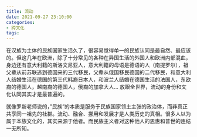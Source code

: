 ```yaml
---
title: 流动
date: 2021-09-27 23:10:00
categories:
- 跨文化
tags:
---
```


在汉族为主体的民族国家生活久了，很容易觉得单一的民族认同是最自然、最应该的。但这几年在欧洲，除了十分常见的各种在异国生活的外国人和欧洲内部混血，身边还有意大利籍的斯洛文尼亚人，意大利籍的母语是德语的人（南提罗尔），祖父辈从前苏联逃到德国来的三代移民，父辈从俄国移民德国的二代移民，和意大利人结婚生活在德国的第三代韩裔日本人，和波兰人结婚在德国生活的法国人，东欧裔的德国人，越南裔的德国人，俄裔的加拿大人… 放眼全世界，流动的身份和文化认同其实才是最普遍的。

就像罗新老师说的，”民族”的本质是服务于民族国家领土主张的政治体，而非真正共享同一祖先的社群。流动、融合、挪用和发展才是人类历史的真相。很多人以为属于本族文化的，其实来源于他者。而民族主义者对这种他人的恩惠和普世的连结一无所知。

